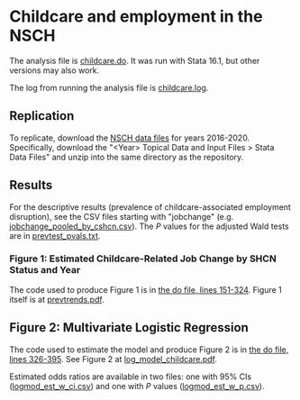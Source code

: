# Childcare and employment in the NSCH

The analysis file is [childcare.do](childcare.do). It was run with Stata 16.1, but other versions may also work.

The log from running the analysis file is [childcare.log](childcare.log).

## Replication

To replicate, download the [NSCH data files](https://www.census.gov/programs-surveys/nsch/data/datasets.html) for years 2016-2020. Specifically, download the "\<Year\> Topical Data and Input Files > Stata Data Files" and unzip into the same directory as the repository.

## Results 

For the descriptive results (prevalence of childcare-associated employment disruption), see the CSV files starting with "jobchange" (e.g. [jobchange_pooled_by_cshcn.csv](jobchange_pooled_by_cshcn.csv)). The *P* values for the adjusted Wald tests are in [prevtest_pvals.txt](prevtest_pvals.txt). 

### Figure 1: Estimated Childcare-Related Job Change by SHCN Status and Year
The code used to produce Figure 1 is in [the do file, lines 151-324](https://github.com/caleb-easterly/childcare-nsch/blob/main/childcare.do#L151-L324). Figure 1 itself is at [prevtrends.pdf](prevtrends.pdf).

## Figure 2: Multivariate Logistic Regression
The code used to estimate the model and produce Figure 2 is in [the do file, lines 326-395](https://github.com/caleb-easterly/childcare-nsch/blob/main/childcare.do#L326-L395). See Figure 2 at [log_model_childcare.pdf](log_model_childcare.pdf).

Estimated odds ratios are available in two files: one with 95% CIs ([logmod_est_w_ci.csv](logmod_est_w_ci.csv)) and one with *P* values ([logmod_est_w_p.csv](logmod_est_w_p.csv)).







